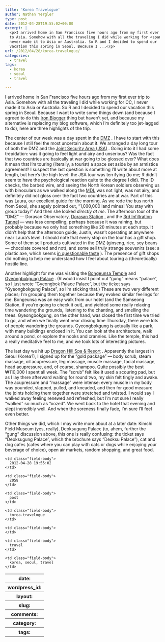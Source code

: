 ```yaml
---
title: 'Korea Travelogue'
author: Nathan Yergler
type: post
date: 2012-04-28T19:55:02+00:00
excerpt: |
  <p>I arrived home in San Francisco five hours ago from my first ever trip
  to Asia. Somehow with all the traveling I did while working for <span class="caps">CC</span>, I
  never made it to Asia or Australia. So R and I decided to spend our
  vacation this spring in Seoul. Because I ...</p>
url: /2012/04/28/korea-travelogue/
categories:
  - travel
tags:
  - korea
  - seoul
  - travel

---
```

I arrived home in San Francisco five hours ago from my first ever trip to Asia. Somehow with all the traveling I did while working for <span class="caps">CC</span>, I never made it to Asia or Australia. So R and I decided to spend our vacation this spring in Seoul. Because I want to write some things down (and because I agreed to do this [Iron Blogger][1]  thing but haven’t yet, and because my alternative is replacing my blog software, which I’m definitely too jet-lagged to do), here are three highlights of the trip.

The center of our week was a day spent in the [<span class="caps">DMZ</span>][2] . I have to start with this because I still feel the most uncertain about it. We arranged a day long tour of both the <span class="caps">DMZ</span> and the [Joint Security Area (<span class="caps">JSA</span>)][3] . Going into it I had some trepidation: was it going to feel light and airy and unserious? Was the fact that two countries are basically at war going to be glossed over? What does it mean that I’m touring (literally, a tourist) a space set aside by an armistice agreement? I suspect the last question is something I’ll write about more at length, but here’s the high level: the <span class="caps">JSA</span> tour was terrifying (to me; R didn’t seem to have the psychological reaction quite to the degree I did). The <span class="caps">ID</span> checks, the barbed wire, and seeing the North Korean soldiers observing us with binoculars as we walked along the [<span class="caps">MDL</span>][4]  was not light, was not airy, and definitely did not gloss over the fact two countries are at war. Part of this was Laura, our excellent guide for the morning. As we rode the bus north from Seoul, she sagely pointed out, “1,000,000 land mines! You stay with group today!” And then she looked _directly at me_. The afternoon tour of the “<span class="caps">DMZ</span>” — Dorasan Observatory, [Dorasan Station][5] , and the [3rd Infiltration Tunnel][6]  — was less compelling, perhaps because it was raining, but probably because we only had something like 20 minutes at each stop. It didn’t help that the afternoon guide, Justin, wasn’t operating at anywhere near Laura’s level. I should note that every stop on the tour has a gift shop. Some of them sell products cultivated in the <span class="caps">DMZ</span> (ginseng, rice, soy beans — chocolate covered and not), and some sell truly strange souvenirs (see: a plastic axe, which seems [in questionable taste][7] ). The presence of gift shops did nothing to help me understand how I feel about touring a (theoretically) hostile line.

Another highlight for me was visiting the [Bongeunsa Temple][8]  and [Gyeongbokgung Palace][9] . (R would insist I point out “gung” means “palace”, so I just wrote “Gyeongbok Palace Palace”, but the ticket says “Gyeongbokgung Palace”, so I’m sticking that.) These are two very different places; I’m grouping them together because they evoked similar feelings for me. Bongeunsa was an easy walk from our hotel (and the Samseong Station, if you’re going to check it out), and yielded some really relaxing time wandering the grounds, listening to the chanting, and smelling the trees. Gyeongbokgung, on the other hand, was closed the first time we tried to go, and when we finally went near closing time Thursday, there were lots of people wandering the grounds. Gyeongbokgung is actually like a park, with many buildings enclosed in it. You can look at the architecture, walk around a pond, or explore the nooks and crannies. Like the temple, this had a really meditative feel to me, and we took lots of interesting pictures.

The last day we hit up [Dragon Hill Spa <span class="amp">&</span> Resort][10] . Apparently the largest in Seoul (Korea?), I signed up for the “gold package” — body scrub, steam massage, oil acupressure, leg massage, muscle massage, facial massage, head acupressure, and, of course, shampoo. Quite possibly the best ₩110,000 I spent all week. The “scrub” felt like it used a scouring pad, but as I lay there afterward waiting for round two, my skin felt tingly and awake. The acupressure and “massage” were intense: every muscle in my body was pounded, slapped, pulled, and kneaded, and then for good measure the joints holding them together were stretched and twisted. I would say I walked away feeling renewed and refreshed, but I’m not sure I really “walked” so much as “oozed”. We went back to the hotel that evening and slept incredibly well. And when the soreness finally fade, I’m sure I’ll feel even better.

Other things we did, which I may write more about at a later date: Kimchi Field Museum (yes, really), Deoksugung Palace (to, ahem, further the “gung” discussion above, this one is really confusing: the ticket says “Deoksugung Palace”, which the brochure says “Deoksu Palace”), cat and dog cafes (cafes where you can play with cats or dogs while enjoying your beverage of choice), open air markets, random shopping, and great food.

<table class="docutils field-list" frame="void" rules="none">
  <col class="field-name" /> <col class="field-body" /> <tr class="field">
    <th class="field-name">
      date:
    </th>

    <td class="field-body">
      2012-04-28 19:55:02
    </td>
  </tr>

  <tr class="field">
    <th class="field-name">
      wordpress_id:
    </th>

    <td class="field-body">
      2058
    </td>
  </tr>

  <tr class="field">
    <th class="field-name">
      layout:
    </th>

    <td class="field-body">
      post
    </td>
  </tr>

  <tr class="field">
    <th class="field-name">
      slug:
    </th>

    <td class="field-body">
      korea-travelogue
    </td>
  </tr>

  <tr class="field">
    <th class="field-name">
      comments:
    </th>

    <td class="field-body">
    </td>
  </tr>

  <tr class="field">
    <th class="field-name">
      category:
    </th>

    <td class="field-body">
      travel
    </td>
  </tr>

  <tr class="field">
    <th class="field-name">
      tags:
    </th>

    <td class="field-body">
      korea, seoul, travel
    </td>
  </tr>
</table>

 [1]: http://iron-blogger-sf.com/
 [2]: http://en.wikipedia.org/wiki/Korean_Demilitarized_Zone
 [3]: http://en.wikipedia.org/wiki/Joint_Security_Area
 [4]: http://en.wikipedia.org/wiki/Military_Demarcation_Line
 [5]: http://en.wikipedia.org/wiki/Dorasan_Station
 [6]: http://en.wikipedia.org/wiki/Third_Tunnel_of_Aggression
 [7]: http://en.wikipedia.org/wiki/Axe_murder_incident
 [8]: http://en.wikipedia.org/wiki/Bongeunsa
 [9]: http://en.wikipedia.org/wiki/Gyeongbokgung
 [10]: http://www.dragonhillspa.com/